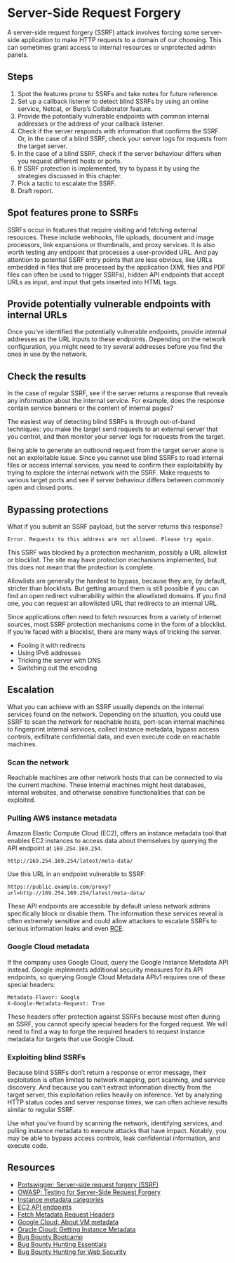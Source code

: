 # Server-Side Request Forgery

A server-side request forgery (SSRF) attack involves forcing some server-side application to make HTTP requests to a 
domain of our choosing. This can sometimes grant access to internal resources or unprotected admin panels.

## Steps

1. Spot the features prone to SSRFs and take notes for future reference.
2. Set up a callback listener to detect blind SSRFs by using an online service, Netcat, or Burp’s Collaborator feature.
3. Provide the potentially vulnerable endpoints with common internal addresses or the address of your callback listener.
4. Check if the server responds with information that confirms the SSRF. Or, in the case of a blind SSRF, check your server logs for requests from the target server.
5. In the case of a blind SSRF, check if the server behaviour differs when you request different hosts or ports.
6. If SSRF protection is implemented, try to bypass it by using the strategies discussed in this chapter.
7. Pick a tactic to escalate the SSRF.
8. Draft report.

## Spot features prone to SSRFs

SSRFs occur in features that require visiting and fetching external resources. These include webhooks, file uploads, document and image processors, link expansions or thumbnails, and proxy services. It is also worth testing any endpoint that processes a user-provided URL. And pay attention to potential SSRF entry points that are less obvious, like URLs embedded in files that are processed by the application (XML files and PDF files can often be used to trigger SSRFs), hidden API endpoints that accept URLs as input, and input that gets inserted into HTML tags.

## Provide potentially vulnerable endpoints with internal URLs

Once you’ve identified the potentially vulnerable endpoints, provide internal addresses as the URL inputs to these endpoints. Depending on the network configuration, you might need to try several addresses before you find the ones in use by the network.

## Check the results

In the case of regular SSRF, see if the server returns a response that reveals any information about the internal service. For example, does the response contain service banners or the content of internal pages?

The easiest way of detecting blind SSRFs is through out-of-band techniques: you make the target send requests to an external server that you control, and then monitor your server logs for requests from the target.

Being able to generate an outbound request from the target server alone is not an exploitable issue. Since you cannot use blind SSRFs to read internal files or access internal services, you need to confirm their exploitability by trying to explore the internal network with the SSRF. Make requests to various target ports and see if server behaviour differs between commonly open and closed ports.

## Bypassing protections

What if you submit an SSRF payload, but the server returns this response?

    Error. Requests to this address are not allowed. Please try again.

This SSRF was blocked by a protection mechanism, possibly a URL allowlist or blocklist. The site may have protection mechanisms implemented, but this does not mean that the protection is complete.

Allowlists are generally the hardest to bypass, because they are, by default, stricter than blocklists. But getting around them is still possible if you can find an open redirect vulnerability within the allowlisted domains. If you find one, you can request an allowlisted URL that redirects to an internal URL.

Since applications often need to fetch resources from a variety of internet sources, most SSRF protection mechanisms come in the form of a blocklist. If you’re faced with a blocklist, there are many ways of tricking the server.

* Fooling it with redirects
* Using IPv6 addresses
* Tricking the server with DNS
* Switching out the encoding

## Escalation

What you can achieve with an SSRF usually depends on the internal services found on the network. Depending on the situation, you could use SSRF to scan the network for reachable hosts, port-scan internal machines to fingerprint internal services, collect instance metadata, bypass access controls, exfiltrate confidential data, and even execute code on reachable machines.

### Scan the network

Reachable machines are other network hosts that can be connected to via the current machine. These internal machines might host databases, internal websites, and otherwise sensitive functionalities that can be exploited.

### Pulling AWS instance metadata

Amazon Elastic Compute Cloud (EC2), offers an instance metadata tool that enables EC2 instances to access data about themselves by querying the API endpoint at `169.254.169.254`. 

    http://169.254.169.254/latest/meta-data/

Use this URL in an endpoint vulnerable to SSRF:

    https://public.example.com/proxy?url=http://169.254.169.254/latest/meta-data/

These API endpoints are accessible by default unless network admins specifically block or disable them. The information these services reveal is often extremely sensitive and could allow attackers to escalate SSRFs to serious information leaks and even [RCE](rce.md).

### Google Cloud metadata

If the company uses Google Cloud, query the Google Instance Metadata API instead. Google implements additional security measures for its API endpoints, so querying Google Cloud Metadata APIv1 requires one of these special headers:

    Metadata-Flavor: Google
    X-Google-Metadata-Request: True

These headers offer protection against SSRFs because most often during an SSRF, you cannot specify special headers for the forged request. We will need to find a way to forge the required headers to request instance metadata for targets that use Google Cloud.

### Exploiting blind SSRFs

Because blind SSRFs don’t return a response or error message, their exploitation is often limited to network mapping, port scanning, and service discovery. And because you can’t extract information directly from the target server, this exploitation relies heavily on inference. Yet by analyzing HTTP status codes and server response times, we can often achieve results similar to regular SSRF.

Use what you’ve found by scanning the network, identifying services, and pulling instance metadata to execute attacks that have impact. Notably, you may be able to bypass access controls, leak confidential information, and execute code.

## Resources

* [Portswigger: Server-side request forgery (SSRF)](https://portswigger.net/web-security/ssrf)
* [OWASP: Testing for Server-Side Request Forgery](https://owasp.org/www-project-web-security-testing-guide/v42/4-Web_Application_Security_Testing/07-Input_Validation_Testing/19-Testing_for_Server-Side_Request_Forgery)
* [Instance metadata categories](https://docs.aws.amazon.com/AWSEC2/latest/UserGuide/instancedata-data-categories.html)
* [EC2 API endpoints](https://docs.aws.amazon.com/AWSEC2/latest/UserGuide/ec2-instance-metadata.html)
* [Fetch Metadata Request Headers](https://www.w3.org/TR/fetch-metadata/)
* [Google Cloud: About VM metadata](https://cloud.google.com/compute/docs/metadata/overview)
* [Oracle Cloud: Getting Instance Metadata](https://docs.oracle.com/en-us/iaas/Content/Compute/Tasks/gettingmetadata.htm)
* [Bug Bounty Bootcamp](https://nostarch.com/bug-bounty-bootcamp)
* [Bug Bounty Hunting Essentials](https://www.packtpub.com/product/bug-bounty-hunting-essentials/9781788626897)
* [Bug Bounty Hunting for Web Security](https://link.springer.com/book/10.1007/978-1-4842-5391-5)

